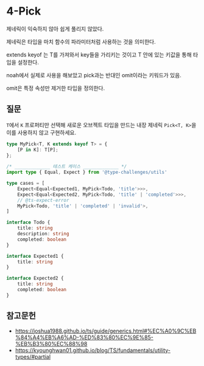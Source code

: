 # 4-Pick

제네릭이 익숙하지 않아 쉽게 풀리지 않았다.

제네릭은 타입을 마치 함수의 파라미터처럼 사용하는 것을 의미한다.

extends keyof 는 T를 가져와서 key들을 가리키는 것이고 T 안에 있는 키값을 통해 타입을 설정한다.

noah에서 실제로 사용을 해보았고 pick과는 반대인 omit이라는 키워드가 있음.

omit은 특정 속성만 제거한 타입을 정의한다.

## 질문


`T`에서 `K` 프로퍼티만 선택해 새로운 오브젝트 타입을 만드는 내장 제네릭 `Pick<T, K>`을 이를 사용하지 않고 구현하세요.

```ts
type MyPick<T, K extends keyof T> = {
	[P in K]: T[P];
};
	
/* _____________ 테스트 케이스 _____________ */
import type { Equal, Expect } from '@type-challenges/utils'

type cases = [
	Expect<Equal<Expected1, MyPick<Todo, 'title'>>>,
	Expect<Equal<Expected2, MyPick<Todo, 'title' | 'completed'>>>,
	// @ts-expect-error
	MyPick<Todo, 'title' | 'completed' | 'invalid'>,
]

interface Todo {
	title: string
	description: string
	completed: boolean
}

interface Expected1 {
	title: string
}

interface Expected2 {
	title: string
	completed: boolean
}
```


## 참고문헌

- https://joshua1988.github.io/ts/guide/generics.html#%EC%A0%9C%EB%84%A4%EB%A6%AD-%ED%83%80%EC%9E%85-%EB%B3%80%EC%88%98
- https://kyounghwan01.github.io/blog/TS/fundamentals/utility-types/#partial